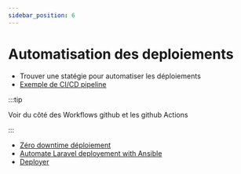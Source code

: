 ```yaml
---
sidebar_position: 6
---
```


# Automatisation des deploiements

- Trouver une statégie pour automatiser les déploiements
- [Exemple de CI/CD pipeline](https://medium.com/@michaelekpang/creating-a-ci-cd-pipeline-using-github-actions-b65bb248edfe)

:::tip

Voir du côté des Workflows github et les github Actions

:::

- [Zéro downtime déploiement](https://warrickbayman.medium.com/zero-downtime-laravel-deployments-with-envoy-version-2-227c8259e31c)
- [Automate Laravel deployement with Ansible](https://roelofjanelsinga.com/articles/automating-laravel-deployment-using-ansible)
- [Deployer](https://deployer.org/docs/7.x/recipe/laravel)
